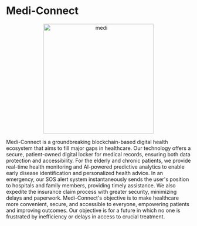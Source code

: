 # Medi-Connect
<p align="center">
  <img src="[Medi-Connect](https://raw.githubusercontent.com/Ardraanair/Medi-Connect/main/images/mediconnect.png
]" alt="medi" width="300"/>
</p>
Medi-Connect is a groundbreaking blockchain-based digital health ecosystem that aims to fill major gaps in healthcare. Our technology offers a secure, patient-owned digital locker for medical records, ensuring both data protection and accessibility. For the elderly and chronic patients, we provide real-time health monitoring and AI-powered predictive analytics to enable early disease identification and personalized health advice. In an emergency, our SOS alert system instantaneously sends the user's position to hospitals and family members, providing timely assistance. We also expedite the insurance claim process with greater security, minimizing delays and paperwork. Medi-Connect's objective is to make healthcare more convenient, secure, and accessible to everyone, empowering patients and improving outcomes. Our objective is for a future in which no one is frustrated by inefficiency or delays in access to crucial treatment.
